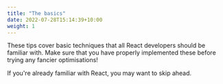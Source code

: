 ```yaml
---
title: "The basics"
date: 2022-07-28T15:14:39+10:00
weight: 1
---
```


These tips cover basic techniques that all React developers should be familiar with. Make sure that you have properly implemented these before trying any fancier optimisations!

If you're already familiar with React, you may want to skip ahead.
